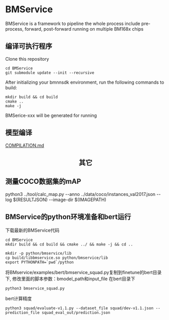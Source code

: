 # BMService

BMService is a framework to pipeline the whole process include pre-process, forward, post-forward running on multiple BM168x chips


## 编译可执行程序

Clone this repository

``` shell
cd BMService
git submodule update --init --recursive
```

After initializing your bmnnsdk environment, run the following commands to build:

``` shell
mkdir build && cd build
cmake ..
make -j
```

BMSerice-xxx will be generated for running
## 模型编译
 [COMPILATION.md](./COMPILATION.md)

## <div align="center">其它</div>

## 测量COCO数据集的mAP

python3 ../tool/calc_map.py --anno ../data/coco/instances_val2017.json --log $(RESULTJSON) --image-dir $(IMAGEPATH)


## BMService的python环境准备和bert运行

下载最新的BMService代码

```shell
cd BMService
mkdir build && cd build && cmake ../ && make -j && cd ..

mkdir -p python/bmservice/lib
cp build/libbmservice.so python/bmservice/lib
export PYTHONPATH=`pwd`/python
```

将BMservice/examples/bert/bmservice_squad.py复制到finetune的bert目录下, 修改里面的脚本参数：bmodel_path和input_file
在bert目录下

```shell
python3 bmservice_squad.py
```

bert计算精度

```shell
python3 squad/evaluate-v1.1.py --dataset_file squad/dev-v1.1.json --prediction_file squad_eval_out/prediction.json
```
